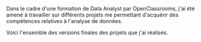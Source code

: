 Dans le cadre d'une formation de Data Analyst par OpenClassrooms, j'ai été amené à travailler sur différents projets me permettant d'acquérir des compétences relatives à l'analyse de données.

Voici l'ensemble des versions finales des projets que j'ai réalisés.
